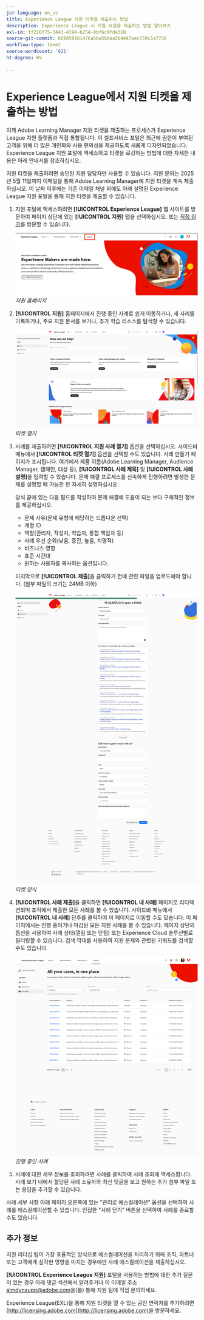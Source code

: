 ```yaml
---
jcr-language: en_us
title: Experience League 지원 티켓을 제출하는 방법
description: Experience League 시 지원 요청을 제출하는 방법 알아보기
exl-id: ff216f75-3441-4194-b254-0bf6c9fda518
source-git-commit: b69859161476a5ba56baa5b4447aec759c1a7736
workflow-type: tm+mt
source-wordcount: '621'
ht-degree: 0%

---
```


# Experience League에서 지원 티켓을 제출하는 방법

이제 Adobe Learning Manager 지원 티켓을 제출하는 프로세스가 Experience League 지원 플랫폼과 직접 통합됩니다. 이 셀프서비스 포털은 최근에 권한이 부여된 고객을 위해 더 많은 개인화와 사용 편의성을 제공하도록 새롭게 디자인되었습니다. Experience League 지원 포털에 액세스하고 티켓을 로깅하는 방법에 대한 자세한 내용은 아래 안내서를 참조하십시오.

지원 티켓을 제출하려면 승인된 지원 담당자만 사용할 수 있습니다. 지원 문의는 2025년 5월 11일까지 이메일을 통해 Adobe Learning Manager에 지원 티켓을 계속 제출하십시오. 이 날짜 이후에는 기존 이메일 채널 외에도 아래 설명된 Experience League 지원 포털을 통해 지원 티켓을 제출할 수 있습니다.

1. 지원 포털에 액세스하려면 **[!UICONTROL Experience League]** 웹 사이트를 방문하여 페이지 상단에 있는 **[!UICONTROL 지원]** 탭을 선택하십시오. 또는 [직접 링크](https://experienceleague.adobe.com/home?lang=ko#support)를 방문할 수 있습니다.

   ![](assets/support.png)
   _지원 홈페이지_

2. **[!UICONTROL 지원]** 홈페이지에서 진행 중인 사례로 쉽게 이동하거나, 새 사례를 기록하거나, 주요 지원 문서를 보거나, 추가 학습 리소스를 탐색할 수 있습니다.

   ![](assets/open-ticket.png)
   _티켓 열기_

3. 사례를 제출하려면 **[!UICONTROL 지원 사례 열기]** 옵션을 선택하십시오. 사이드바 메뉴에서 **[!UICONTROL 티켓 열기]** 옵션을 선택할 수도 있습니다. 사례 만들기 페이지가 표시됩니다. 여기에서 제품 이름(Adobe Learning Manager, Audience Manager, 캠페인, 대상 등), **[!UICONTROL 사례 제목]** 및 **[!UICONTROL 사례 설명]**&#x200B;을 입력할 수 있습니다. 문제 해결 프로세스를 신속하게 진행하려면 발생한 문제를 설명할 때 가능한 한 자세히 설명하십시오.

   양식 끝에 있는 다음 필드를 작성하여 문제 해결에 도움이 되는 보다 구체적인 정보를 제공하십시오.

   * 문제 사유(문제 유형에 해당하는 드롭다운 선택)
   * 계정 ID
   * 역할(관리자, 작성자, 학습자, 통합 책임자 등)
   * 사례 우선 순위(낮음, 중간, 높음, 치명적)
   * 비즈니스 영향
   * 표준 시간대
   * 원하는 사용자를 복사하는 옵션입니다.

   마지막으로 **[!UICONTROL 제출]**&#x200B;을 클릭하기 전에 관련 파일을 업로드해야 합니다. (첨부 파일의 크기는 24MB 이하)

   ![](assets/ticket-form.png)
   _티켓 양식_

4. **[!UICONTROL 사례 제출]**&#x200B;을 클릭하면 **[!UICONTROL 내 사례]** 페이지로 리디렉션되며 조직에서 제출한 모든 사례를 볼 수 있습니다. 사이드바 메뉴에서 **[!UICONTROL 내 사례]** 단추를 클릭하여 이 페이지로 이동할 수도 있습니다. 이 페이지에서는 진행 중이거나 마감된 모든 지원 사례를 볼 수 있습니다. 페이지 상단의 옵션을 사용하여 사례 상태(열림 또는 닫힘) 또는 Experience Cloud 솔루션별로 필터링할 수 있습니다. 검색 막대를 사용하여 지원 문제와 관련된 키워드를 검색할 수도 있습니다.

   ![](assets/open-cases.png)
   _진행 중인 사례_

5. 사례에 대한 세부 정보를 조회하려면 사례를 클릭하여 사례 조회에 액세스합니다. 사례 보기 내에서 할당된 사례 소유자와 최신 댓글을 보고 원하는 추가 첨부 파일 또는 응답을 추가할 수 있습니다.

사례 세부 사항 아래 페이지 오른쪽에 있는 &quot;관리로 에스컬레이션&quot; 옵션을 선택하여 사례를 에스컬레이션할 수 있습니다. 인접한 &quot;사례 닫기&quot; 버튼을 선택하여 사례를 종료할 수도 있습니다.

## 추가 정보

지원 리더십 팀이 가장 효율적인 방식으로 에스컬레이션을 처리하기 위해 조직, 파트너 또는 고객에게 심각한 영향을 미치는 경우에만 사례 에스컬레이션을 제출하십시오.

**[!UICONTROL Experience League 지원]** 포털을 사용하는 방법에 대한 추가 질문이 있는 경우 아래 댓글 섹션에서 알려주거나 이 이메일 주소 [almdynsupp@adobe.com](mailto:almdynsupp@adobe.com)을(를) 통해 지원 팀에 직접 문의하세요.

Experience League(EXL)을 통해 지원 티켓을 열 수 있는 공인 연락처를 추가하려면 [http://licensing.adobe.com](http://licensing.adobe.com)을 방문하세요.
